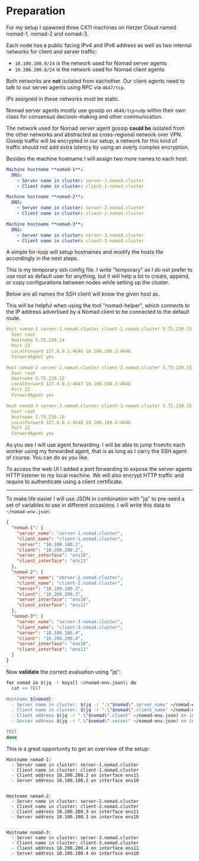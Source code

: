 # Preparation

For my setup I spawned three CX11 machines on Hetzer Cloud named nomad-1, nomad-2 and nomad-3.

Each node has a public facing IPv4 and IPv6 address as well as two internal networks for client and server traffic:

- `10.100.100.0/24` is the network used for Nomad server agents
- `10.200.200.0/24` is the network used for Nomad client agents

Both networks are **not** isolated from eachother. Our client agents need to talk to our server agents using RPC via `4647/tcp`.

IPs assigned in these networks must be static.

Nomad server agents mostly use gossip on `4648/tcp+udp` within their own class for consensus decision-making and other communication.

The network used for Nomad server agent gossip **could be** isolated from the other networks and abstracted as cross-regional network over VPN. Gossip traffic will be encrypted in our setup, a network for this kind of traffic should not add extra latency by using an overly complex encryption.

Besides the machine hostname I will assign two more names to each host:

```yaml
Machine hostname **nomad-1**:
  DNS:
    - Server name in cluster: server-1.nomad.cluster
    - Client name in cluster: client-1.nomad.cluster

Machine hostname **nomad-2**:
  DNS:
    - Server name in cluster: server-2.nomad.cluster
    - Client name in cluster: client-2.nomad.cluster

Machine hostname **nomad-3**:
  DNS:
    - Server name in cluster: server-3.nomad.cluster
    - Client name in cluster: client-3.nomad.cluster
```

A simple for-loop will setup hostnames and modify the hosts file accordingly in the next steps.

This is my temporary ssh config file. I write "temporary" as I do not prefer to use root as default user for anything, but it will help a lot to create, append, or copy configurations between nodes while setting up the cluster.

Below are all names the SSH client will know the given host as.

This will be helpful when using the tool "nomad-helper", which connects to the IP address advertised by a Nomad client to be connected to the default route.

```yaml
Host nomad-1 server-1.nomad.cluster client-1.nomad.cluster 5.75.230.15
  User root
  Hostname 5.75.230.14
  Port 22
  LocalForward 127.0.0.1:4646 10.100.100.2:4646
  ForwardAgent yes

Host nomad-2 server-2.nomad.cluster client-2.nomad.cluster 5.75.230.15
  User root
  Hostname 5.75.230.15
  LocalForward 127.0.0.1:4647 10.100.100.3:4646
  Port 22
  ForwardAgent yes

Host nomad-3 server-3.nomad.cluster client-3.nomad.cluster 5.75.230.15
  User root
  Hostname 5.75.230.16
  LocalForward 127.0.0.1:4648 10.100.100.4:4646
  Port 22
  ForwardAgent yes
```

As you see I will use agent forwarding. I will be able to jump from/to each worker using my forwarded agent, that is as long as I carry the SSH agent of course. You can do as you like.

To access the web UI I added a port forwarding to expose the server agents HTTP listener to my local machine. We will also encrypt HTTP traffic and require to authenticate using a client certificate.

---

To make life easier I will use JSON in combination with "jq" to pre-seed a set of variables to use in different occasions. I will write this data to `~/nomad-env.json`:

```json
{
  "nomad-1": {
    "server_name": "server-1.nomad.cluster",
    "client_name": "client-1.nomad.cluster",
    "server": "10.100.100.2",
    "client": "10.200.200.2",
    "server_interface": "ens10",
    "client_interface": "ens11"
  },
  "nomad-2": {
    "server_name": "server-2.nomad.cluster",
    "client_name": "client-2.nomad.cluster",
    "server": "10.100.100.3",
    "client": "10.200.200.3",
    "server_interface": "ens10",
    "client_interface": "ens11"
  },
  "nomad-3": {
    "server_name": "server-3.nomad.cluster",
    "client_name": "client-3.nomad.cluster",
    "server": "10.100.100.4",
    "client": "10.200.200.4",
    "server_interface": "ens10",
    "client_interface": "ens11"
  }
}
```

Now **validate** the correct evaluation using "jq":

```bash
for nomad in $(jq -r keys[] ~/nomad-env.json); do
  cat << TEST

Hostname ${nomad}:
  - Server name in cluster: $(jq -r ".\"$nomad\".server_name" ~/nomad-env.json)
  - Client name in cluster: $(jq -r ".\"$nomad\".client_name" ~/nomad-env.json)
  - Client address $(jq -r ".\"$nomad\".client" ~/nomad-env.json) on interface $(jq -r ".\"$nomad\".client_interface" ~/nomad-env.json)
  - Server address $(jq -r ".\"$nomad\".server" ~/nomad-env.json) on interface $(jq -r ".\"$nomad\".server_interface" ~/nomad-env.json)

TEST
done
```

This is a great opportunity to get an overview of the setup:

```
Hostname nomad-1:
  - Server name in cluster: server-1.nomad.cluster
  - Client name in cluster: client-1.nomad.cluster
  - Client address 10.200.200.2 on interface ens11
  - Server address 10.100.100.2 on interface ens10


Hostname nomad-2:
  - Server name in cluster: server-2.nomad.cluster
  - Client name in cluster: client-2.nomad.cluster
  - Client address 10.200.200.3 on interface ens11
  - Server address 10.100.100.3 on interface ens10


Hostname nomad-3:
  - Server name in cluster: server-3.nomad.cluster
  - Client name in cluster: client-3.nomad.cluster
  - Client address 10.200.200.4 on interface ens11
  - Server address 10.100.100.4 on interface ens10
```
